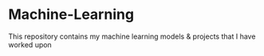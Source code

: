 # Machine-Learning

This repository contains my machine learning models & projects that I have worked upon 
